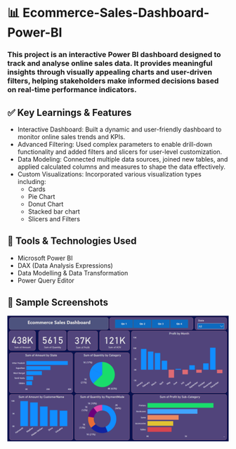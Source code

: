 # 📊 Ecommerce-Sales-Dashboard-Power-BI
### This project is an interactive Power BI dashboard designed to track and analyse online sales data. It provides meaningful insights through visually appealing charts and user-driven filters, helping stakeholders make informed decisions based on real-time performance indicators.


## ✅ Key Learnings & Features
- Interactive Dashboard: Built a dynamic and user-friendly dashboard to monitor online sales trends and KPIs.
- Advanced Filtering: Used complex parameters to enable drill-down functionality and added filters and slicers for user-level customization.
- Data Modeling: Connected multiple data sources, joined new tables, and applied calculated columns and measures to shape the data effectively.
- Custom Visualizations: Incorporated various visualization types including:
  - Cards
  - Pie Chart
  - Donut Chart
  - Stacked bar chart
  - Slicers and Filters

## 📌 Tools & Technologies Used
- Microsoft Power BI
- DAX (Data Analysis Expressions)
- Data Modelling & Data Transformation
- Power Query Editor


## 📸 Sample Screenshots
![Final Dashboard](https://github.com/raghav-datas/Ecommerce-Sales-Dashboard-Power-BI/blob/main/Ecommerce%20Sales%20Dashboard.png)
